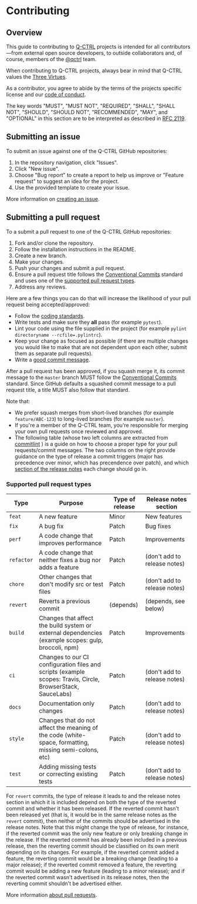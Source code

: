 # Contributing

## Overview

This guide to contributing to [Q-CTRL](https://q-ctrl.com/) projects is intended for all contributors—from external open source developers, to outside collaborators and, of course, members of the [@qctrl](https://github.com/qctrl) team.

When contributing to Q-CTRL projects, always bear in mind that Q-CTRL values the [Three Virtues](https://thethreevirtues.com/).

As a contributor, you agree to abide by the terms of the projects specific license and our [code of conduct](https://github.com/qctrl/.github/blob/master/CODE_OF_CONDUCT.md).

The key words "MUST", "MUST NOT", "REQUIRED", "SHALL", "SHALL NOT", "SHOULD", "SHOULD NOT", "RECOMMENDED",  "MAY", and "OPTIONAL" in this section are to be interpreted as described in [RFC 2119](https://www.ietf.org/rfc/rfc2119).

## Submitting an issue

To submit an issue against one of the Q-CTRL GitHub repositories:

1. In the repository navigation, click "Issues".
1. Click "New issue".
1. Choose "Bug report" to create a report to help us improve or "Feature request" to suggest an idea for the project.
1. Use the provided template to create your issue.

More information on [creating an issue](https://docs.github.com/en/issues/tracking-your-work-with-issues/creating-an-issue).

## Submitting a pull request

To a submit a pull request to one of the Q-CTRL GitHub repositories:

1. Fork and/or clone the repository.
1. Follow the installation instructions in the README.
1. Create a new branch.
1. Make your changes.
1. Push your changes and submit a pull request.
1. Ensure a pull request title follows the [Conventional Commits](https://www.conventionalcommits.org/) standard and uses one of the [supported pull request types](#supported-pull-request-types).
1. Address any reviews.

Here are a few things you can do that will increase the likelihood of your pull request being accepted/approved:

- Follow the [coding standards](https://code.q-ctrl.com/).
- Write tests and make sure they **all** pass (for example `pytest`).
- Lint your code using the file supplied in the project (for example `pylint directoryname --rcfile=.pylintrc`).
- Keep your change as focused as possible (if there are multiple changes you would like to make that are not dependent upon each other, submit them as separate pull requests).
- Write a [good commit message](https://tbaggery.com/2008/04/19/a-note-about-git-commit-messages.html).

After a pull request has been approved, if you squash merge it, its commit message to the `master` branch MUST follow the [Conventional Commits](https://www.conventionalcommits.org/) standard. Since GitHub defaults a squashed commit message to a pull request title, a title MUST also follow that standard.

Note that:

- We prefer squash merges from short-lived branches (for example `feature/ABC-123`) to long-lived branches (for example `master`).
- If you're a member of the Q-CTRL team, you're responsible for merging your own pull requests once reviewed and approved.
- The following table (whose two left columns are extracted from [commitlint](https://github.com/conventional-changelog/commitlint/blob/c936401be64dfc82b2efb69e4e17060f4c9cc3a3/%40commitlint/config-conventional/index.js#L39) ) is a guide on how to choose a proper type for your pull requests/commit messages. The two columns on the right provide guidance on the type of release a commit triggers (major has precedence over minor, which has precendence over patch), and which [section of the release notes](https://code.q-ctrl.com/releases#description) each change should go in.

### Supported pull request types

| Type       | Purpose                                                                                                    | Type of release | Release notes section        |
| ---------- | ---------------------------------------------------------------------------------------------------------- | --------------- | ---------------------------- |
| `feat`     | A new feature                                                                                              | Minor           | New features                 |
| `fix`      | A bug fix                                                                                                  | Patch           | Bug fixes                    |
| `perf`     | A code change that improves performance                                                                    | Patch           | Improvements                 |
| `refactor` | A code change that neither fixes a bug nor adds a feature                                                  | Patch           | (don't add to release notes) |
| `chore`    | Other changes that don't modify src or test files                                                          | Patch           | (don't add to release notes) |
| `revert`   | Reverts a previous commit                                                                                  | (depends)       | (depends, see below)         |
| `build`    | Changes that affect the build system or external dependencies (example scopes: gulp, broccoli, npm)        | Patch           | Improvements                 |
| `ci`       | Changes to our CI configuration files and scripts (example scopes: Travis, Circle, BrowserStack, SauceLabs)| Patch           | (don't add to release notes) |
| `docs`     | Documentation only changes                                                                                 | Patch           | (don't add to release notes) |
| `style`    | Changes that do not affect the meaning of the code (white-space, formatting, missing semi-colons, etc)     | Patch           | (don't add to release notes) |
| `test`     | Adding missing tests or correcting existing tests                                                          | Patch           | (don't add to release notes) |

For `revert` commits, the type of release it leads to and the release notes section in which it is included depend on both the type of the reverted commit and whether it has been released.
If the reverted commit hasn't been released yet (that is, it would be in the same release notes as the `revert` commit), then neither of the commits should be advertised in the release notes.
Note that this might change the type of release, for instance, if the reverted commit was the only new feature or only breaking change in the release.
If the reverted commit has already been included in a previous release, then the reverting commit should be classified on its own merit depending on its changes. 
For example, if the reverted commit added a feature, the reverting commit would be a breaking change (leading to a major release);
if the reverted commit removed a feature, the reverting commit would be adding a new feature (leading to a minor release);
and if the reverted commit wasn't advertised in its release notes, then the reverting commit shouldn't be advertised either.

More information [about pull requests](https://docs.github.com/en/pull-requests/collaborating-with-pull-requests/proposing-changes-to-your-work-with-pull-requests/about-pull-requests).
